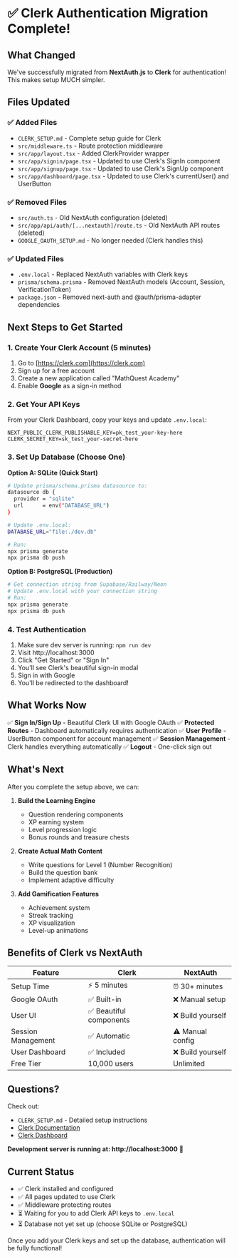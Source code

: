 # ✅ Clerk Authentication Migration Complete!

## What Changed

We've successfully migrated from **NextAuth.js** to **Clerk** for authentication! This makes setup MUCH simpler.

## Files Updated

### ✅ Added Files
- `CLERK_SETUP.md` - Complete setup guide for Clerk
- `src/middleware.ts` - Route protection middleware
- `src/app/layout.tsx` - Added ClerkProvider wrapper
- `src/app/signin/page.tsx` - Updated to use Clerk's SignIn component
- `src/app/signup/page.tsx` - Updated to use Clerk's SignUp component
- `src/app/dashboard/page.tsx` - Updated to use Clerk's currentUser() and UserButton

### ✅ Removed Files
- `src/auth.ts` - Old NextAuth configuration (deleted)
- `src/app/api/auth/[...nextauth]/route.ts` - Old NextAuth API routes (deleted)
- `GOOGLE_OAUTH_SETUP.md` - No longer needed (Clerk handles this)

### ✅ Updated Files
- `.env.local` - Replaced NextAuth variables with Clerk keys
- `prisma/schema.prisma` - Removed NextAuth models (Account, Session, VerificationToken)
- `package.json` - Removed next-auth and @auth/prisma-adapter dependencies

## Next Steps to Get Started

### 1. Create Your Clerk Account (5 minutes)

1. Go to [https://clerk.com](https://clerk.com)
2. Sign up for a free account
3. Create a new application called "MathQuest Academy"
4. Enable **Google** as a sign-in method

### 2. Get Your API Keys

From your Clerk Dashboard, copy your keys and update `.env.local`:

```env
NEXT_PUBLIC_CLERK_PUBLISHABLE_KEY=pk_test_your-key-here
CLERK_SECRET_KEY=sk_test_your-secret-here
```

### 3. Set Up Database (Choose One)

**Option A: SQLite (Quick Start)**
```bash
# Update prisma/schema.prisma datasource to:
datasource db {
  provider = "sqlite"
  url      = env("DATABASE_URL")
}

# Update .env.local:
DATABASE_URL="file:./dev.db"

# Run:
npx prisma generate
npx prisma db push
```

**Option B: PostgreSQL (Production)**
```bash
# Get connection string from Supabase/Railway/Neon
# Update .env.local with your connection string
# Run:
npx prisma generate
npx prisma db push
```

### 4. Test Authentication

1. Make sure dev server is running: `npm run dev`
2. Visit http://localhost:3000
3. Click "Get Started" or "Sign In"
4. You'll see Clerk's beautiful sign-in modal
5. Sign in with Google
6. You'll be redirected to the dashboard!

## What Works Now

✅ **Sign In/Sign Up** - Beautiful Clerk UI with Google OAuth
✅ **Protected Routes** - Dashboard automatically requires authentication
✅ **User Profile** - UserButton component for account management
✅ **Session Management** - Clerk handles everything automatically
✅ **Logout** - One-click sign out

## What's Next

After you complete the setup above, we can:

1. **Build the Learning Engine**
   - Question rendering components
   - XP earning system
   - Level progression logic
   - Bonus rounds and treasure chests

2. **Create Actual Math Content**
   - Write questions for Level 1 (Number Recognition)
   - Build the question bank
   - Implement adaptive difficulty

3. **Add Gamification Features**
   - Achievement system
   - Streak tracking
   - XP visualization
   - Level-up animations

## Benefits of Clerk vs NextAuth

| Feature | Clerk | NextAuth |
|---------|-------|----------|
| Setup Time | ⚡ 5 minutes | ⏰ 30+ minutes |
| Google OAuth | ✅ Built-in | ❌ Manual setup |
| User UI | ✅ Beautiful components | ❌ Build yourself |
| Session Management | ✅ Automatic | ⚠️ Manual config |
| User Dashboard | ✅ Included | ❌ Build yourself |
| Free Tier | 10,000 users | Unlimited |

## Questions?

Check out:
- `CLERK_SETUP.md` - Detailed setup instructions
- [Clerk Documentation](https://clerk.com/docs)
- [Clerk Dashboard](https://dashboard.clerk.com)

**Development server is running at: http://localhost:3000** 🚀

## Current Status

- ✅ Clerk installed and configured
- ✅ All pages updated to use Clerk
- ✅ Middleware protecting routes
- ⏳ Waiting for you to add Clerk API keys to `.env.local`
- ⏳ Database not yet set up (choose SQLite or PostgreSQL)

Once you add your Clerk keys and set up the database, authentication will be fully functional!
